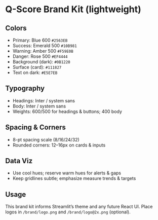 ﻿# Q-Score Brand Kit (lightweight)

## Colors
- Primary: Blue 600 `#2563EB`
- Success: Emerald 500 `#10B981`
- Warning: Amber 500 `#F59E0B`
- Danger: Rose 500 `#EF4444`
- Background (dark): `#0B1220`
- Surface (card): `#111827`
- Text on dark: `#E5E7EB`

## Typography
- Headings: Inter / system sans
- Body: Inter / system sans
- Weights: 600/500 for headings & buttons; 400 body

## Spacing & Corners
- 8-pt spacing scale (8/16/24/32)
- Rounded corners: 12–16px on cards & inputs

## Data Viz
- Use cool hues; reserve warm hues for alerts & gaps
- Keep gridlines subtle; emphasize measure trends & targets

## Usage
This brand kit informs Streamlit’s theme and any future React UI.
Place logos in `/brand/logo.png` and `/brand/logo@2x.png` (optional).
